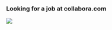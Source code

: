 ### Looking for a job at collabora.com

<p>
    <img align="center" src="https://github-readme-stats.vercel.app/api?username=q4a&show_icons=true&theme=cobalt&count_private=true"/>
</p>
